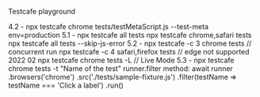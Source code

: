 Testcafe playground 

4.2 - npx testcafe chrome tests/testMetaScript.js --test-meta env=production
5.1 - npx testcafe all tests
    npx testcafe chrome,safari tests
    npx testcafe all tests --skip-js-error
5.2 - npx testcafe -c 3 chrome tests // concurrent run
    npx testcafe -c 4 safari,firefox tests // edge not supported 2022 02
    npx testcafe chrome tests -L // Live Mode
5.3 - npx testcafe chrome tests -t "Name of the test"
    runner.filter method:
    await runner
        .browsers('chrome')
        .src('./tests/sample-fixture.js')
        .filter(testName => testName === 'Click a label')
        .run()